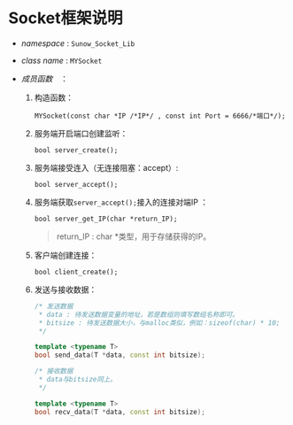 # Socket框架说明

* *namespace* :  `Sunow_Socket_Lib`

* *class name* :  `MYSocket`

* *成员函数*　：

  1.  构造函数：

      `MYSocket(const char *IP /*IP*/ , const int Port = 6666/*端口*/);`

  2.  服务端开启端口创建监听：

      `bool server_create();`

  3.  服务端接受连入（无连接阻塞：accept）:

      `bool server_accept();`

  4.  服务端获取`server_accept();`接入的连接对端IP ：

      `bool server_get_IP(char *return_IP);`

      >   return_IP : char *类型，用于存储获得的IP。

  5.  客户端创建连接：

      `bool client_create();`

  6.  发送与接收数据：

      ```c++
      /* 发送数据 
       * data : 待发送数据变量的地址，若是数组则填写数组名称即可。
       * bitsize : 待发送数据大小，与malloc类似，例如：sizeof(char) * 10;
       */
      
      template <typename T>
      bool send_data(T *data, const int bitsize);
      
      /* 接收数据 
       * data与bitsize同上。
       */
      
      template <typename T>
      bool recv_data(T *data, const int bitsize);
      ```

      
